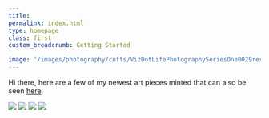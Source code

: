 ```yaml
---
title: 
permalink: index.html
type: homepage
class: first
custom_breadcrumb: Getting Started

image: '/images/photography/cnfts/VizDotLifePhotographySeriesOne0029resized_25.jpg'
---
```


Hi there, here are a few of my newest art pieces minted that can also be seen [here](https://www.jpg.store/collection/vizlifeartcollection).

![](/images/art-collection/1.png) 
![](/images/art-collection/2.png) 
![](/images/art-collection/3.png) 
![](/images/art-collection/4.png) 


